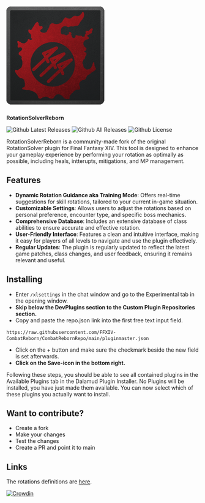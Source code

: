 
# [![](https://raw.githubusercontent.com/FFXIV-CombatReborn/RebornAssets/main/IconAssets/RSR_Icon.png)](https://github.com/FFXIV-CombatReborn/RotationSolverReborn)

**RotationSolverReborn**

![Github Latest Releases](https://img.shields.io/github/downloads/FFXIV-CombatReborn/RotationSolverReborn/latest/total.svg?style=for-the-badge)
![Github All Releases](https://img.shields.io/github/downloads/FFXIV-CombatReborn/RotationSolverReborn/total.svg?style=for-the-badge)
![Github License](https://img.shields.io/github/license/FFXIV-CombatReborn/RotationSolverReborn.svg?label=License&style=for-the-badge)

RotationSolverReborn is a community-made fork of the original RotationSolver plugin for Final Fantasy XIV. This tool is designed to enhance your gameplay experience by performing your rotation as optimally as possible, including heals, intterupts, mitigations, and MP management.

## Features

- **Dynamic Rotation Guidance aka Training Mode**: Offers real-time suggestions for skill rotations, tailored to your current in-game situation.
- **Customizable Settings**: Allows users to adjust the rotations based on personal preference, encounter type, and specific boss mechanics.
- **Comprehensive Database**: Includes an extensive database of class abilities to ensure accurate and effective rotation.
- **User-Friendly Interface**: Features a clean and intuitive interface, making it easy for players of all levels to navigate and use the plugin effectively.
- **Regular Updates**: The plugin is regularly updated to reflect the latest game patches, class changes, and user feedback, ensuring it remains relevant and useful.

## Installing
- Enter `/xlsettings` in the chat window and go to the Experimental tab in the opening window.
- **Skip below the DevPlugins section to the Custom Plugin Repositories section.**
- Copy and paste the repo.json link into the first free text input field.
```
https://raw.githubusercontent.com/FFXIV-CombatReborn/CombatRebornRepo/main/pluginmaster.json
```
- Click on the + button and make sure the checkmark beside the new field is set afterwards.
- **Click on the Save-icon in the bottom right.**

Following these steps, you should be able to see all contained plugins in the Available Plugins tab in the Dalamud Plugin Installer.
No Plugins will be installed, you have just made them available. You can now select which of these plugins you actually want to install.

## Want to contribute?

- Create a fork
- Make your changes
- Test the changes
- Create a PR and point it to main

## Links

The rotations definitions are [here](https://github.com/LTS-FFXIV/LTSDefaults).

[![Crowdin](https://badges.crowdin.net/badge/light/crowdin-on-dark.png)](https://crowdin.com/project/rotationsolver)
